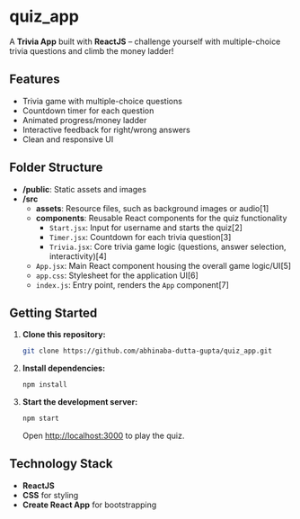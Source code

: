 # quiz_app

A **Trivia App** built with **ReactJS** – challenge yourself with multiple-choice trivia questions and climb the money ladder!

## Features

- Trivia game with multiple-choice questions
- Countdown timer for each question
- Animated progress/money ladder
- Interactive feedback for right/wrong answers
- Clean and responsive UI

## Folder Structure

- **/public**: Static assets and images
- **/src**
  - **assets**: Resource files, such as background images or audio[1]
  - **components**: Reusable React components for the quiz functionality
    - `Start.jsx`: Input for username and starts the quiz[2]
    - `Timer.jsx`: Countdown for each trivia question[3]
    - `Trivia.jsx`: Core trivia game logic (questions, answer selection, interactivity)[4]
  - `App.jsx`: Main React component housing the overall game logic/UI[5]
  - `app.css`: Stylesheet for the application UI[6]
  - `index.js`: Entry point, renders the `App` component[7]

## Getting Started

1. **Clone this repository:**
   ```bash
   git clone https://github.com/abhinaba-dutta-gupta/quiz_app.git
   ```
2. **Install dependencies:**
   ```bash
   npm install
   ```
3. **Start the development server:**
   ```bash
   npm start
   ```
   Open [http://localhost:3000](http://localhost:3000) to play the quiz.

## Technology Stack

- **ReactJS**
- **CSS** for styling
- **Create React App** for bootstrapping
